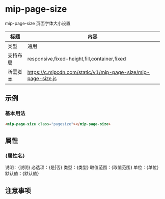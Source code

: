# mip-page-size

mip-page-size 页面字体大小设置

标题|内容
----|----
类型|通用
支持布局|responsive,fixed-height,fill,container,fixed
所需脚本|https://c.mipcdn.com/static/v1/mip-page-size/mip-page-size.js

## 示例

### 基本用法
```html
<mip-page-size class="pagesize"></mip-page-size>
```

## 属性

### {属性名}

说明：{说明}
必选项：{是|否}
类型：{类型}
取值范围：{取值范围}
单位：{单位}
默认值：{默认值}

## 注意事项


